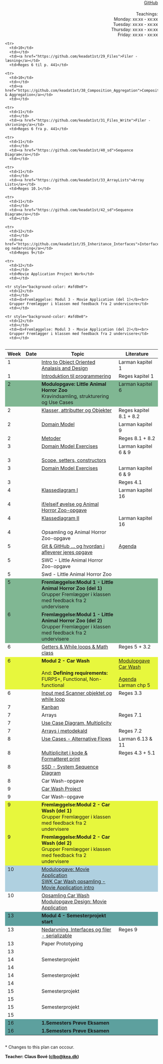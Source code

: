 <head>
  <style> 
    h1:first-of-type {display: none;}
    #github {text-align: right; margin:-50px 0 50px 0}
    #teachings {text-align: right; margin: -30px 0 10px 0}
    #tbl {display: inline-table}
    td {vertical-align: top;}
  </style>
</head>

# Software Design and Construction 1st semester

<div id="github"><a href="https://github.com/keadat1st/">GitHub</a></div>

<div id="teachings">Teachings: <br> Monday: xx:xx - xx:xx <br> Tuesday: xx:xx - xx:xx <br> Thursday: xx:xx - xx:xx <br> Friday: xx:xx - xx:xx</div>

<table id="tbl">
  <thead>
  <tr>
      <th>Week</th>
      <th>Date</th>
      <th>Topic</th>
    <th>Literature</th>
  </tr>
  </thead>
  <tbody>
  <tr>
      <td>1</td>
      <td></td>
      <td>    
        <a href="https://github.com/keadat1st/01_intro_to_Object_Oriented_Analasis_and_Design">Intro to Object Oriented Analasis and Design</a></td>
      <td>Larman kapitel 1</td>
  </tr>
  
  <tr>
      <td>1</td>
      <td></td>
      <td>
        <a href="https://github.com/keadat1st/02_introduktion_til_programmering">Introduktion til programmering</a></td>
      <td>Reges kapitel 1</td>
  </tr>
  
  <tr style="background-color: #80b793">
      <td>2</td>
      <td></td>
      <td>
        <b>Modulopgave: Little Animal Horror Zoo</b><br>
        Kravindsamling, strukturering og Use Cases
      </td>
      <td>
        Larman kapitel 6
      </td>
  </tr>
  
  <tr>
      <td>2</td>
      <td></td>
      <td><a href="https://github.com/keadat1st/04_Classes_and_Objects">Klasser, attributter og Objekter</a></td>
      <td>Reges kapitel 8.1 + 8.2</td>
  </tr>
  
  <tr>
      <td>2</td>
      <td></td>
  <td><a href="https://github.com/keadat1st/05_domain_model">Domain Model</a></td>
      <td>Larman kapitel 9</td>
  </tr>  
  
  <tr>
      <td>2</td>
      <td></td> 
      <td><a href="https://github.com/keadat1st/06_metoder">Metoder</a></td>
      <td>Reges 8.1 + 8.2</td>
  </tr>

  <tr> 
      <td>3</td>
      <td></td>
      <td><a href="https://github.com/keadat1st/07_domain_model_exercises">Domain Model Exercises</a></td>
      <td>Larman kapitel 6 & 9</td>
  </tr>
  
  <tr>      
      <td>3</td>
      <td></td>
      <td><a href="https://github.com/keadat1st/08_constructor_og_set_method">Scope, setters, constructors</a></td>
      <td></td>
  </tr>

  <tr>
      <td>3</td>
      <td></td>
      <td><a href="https://github.com/keadat1st/09_domain_model_exercises">Domain Model Exercises</a></td>
      <td>Larman kapitel 6 & 9</td>
  </tr>
  
  <tr>
      <td>3</td>
      <td></td>
      <td><a href="https://github.com/keadat1st/10_set-metode-og-if"></a></td>
      <td>Reges 4.1</td>
  </tr>
  
  <tr>
      <td>4</td>
      <td></td>
      <td><a href="https://github.com/keadat1st/11_KlasseDiagram">Klassediagram I</a></td>
      <td>Larman kapitel 16</td>
  </tr>
  <tr>
      <td>4</td>
      <td></td>
      <td><a href="https://github.com/keadat1st/12_if_else_if_else">if/elseif øvelse og Animal Horror Zoo-opgave</a></td>
      <td></td>
  </tr>
  
  <tr>
      <td>4</td>
      <td></td>
      <td><a href="https://github.com/keadat1st/13_KlasseDiagram">Klassediagram II</a></td>
      <td>Larman kapitel 16</td>
  </tr>
  
  <tr>
      <td>4</td>
      <td></td>
      <td><a href="https://github.com/keadat1st/14_animal_horror_zoo"></a>Opsamling og Animal Horror Zoo-opgave</td>
      <td></td>
  </tr>

  <tr>
      <td>5</td>
      <td></td>
      <td><a href="https://github.com/keadat1st/15_git_github">Git & GitHub … og hvordan i afleverer jeres opgave</a></td>
      <td><a href="https://github.com/keadat1st/15_git_github">Agenda</a></td>
  </tr>
  
  <tr>
      <td>5</td>
      <td></td>
      <td>SWC - Little Animal Horror Zoo-opgave</td>
      <td></td>
  </tr>
  
  <tr>
      <td>5</td>
      <td></td>
      <td>Swd - Little Animal Horror Zoo</td>
      <td></td>
  </tr>
 
  <tr style="background-color: #80b793">
      <td>5</td>
      <td></td>
      <td><b>Fremlæggelse:Modul 1 -  Little Animal Horror Zoo (del 1)</b><br>
        Grupper Fremlægger i klassen med feedback fra 2 undervisere</td>
      <td></td>
  </tr>
  <tr style="background-color: #80b793">
      <td>6</td>
      <td></td>
      <td><b>Fremlæggelse:Modul 1 -  Little Animal Horror Zoo  (del 2)</b><br>
        Grupper Fremlægger i klassen med feedback fra 2 undervisere</td>
      <td></td>
  </tr>
  
  <tr>
     <td>6</td>
      <td></td>
      <td><a href="https://github.com/keadat1st/18_while_getters">Getters & While loops & Math class</a></td>
      <td>Reges 5 + 3.2</td>
  </tr>
  
  <tr style="background-color: #e7f73d">
      <td>6</td>
      <td></td>
  <td><b>Modul 2 - Car Wash</b><br><br>
    And: <b>Defining requirements:</b><br>
    FURPS+, Functional, Non-functional
  </td>
      <td>
        <a href="https://github.com/keadat1st/CarWashManagementSystem">Modulopgave Car Wash</a><br><br>
        <a href="https://github.com/keadat1st/21_gathering_requirements">Agenda</a><br>
        Larman chp 5
      </td>
  </tr>
  
  <tr>
      <td>6</td>
      <td></td>
      <td><a href="https://github.com/keadat1st/20_Input_og_loops">Input med Scanner objektet og while loop</a></td>
      <td>Reges 3.3</td>
  </tr>
  
  <tr>
      <td>7</td>
      <td></td>
      <td><a href="https://github.com/keadat1st/23_kanban_board">Kanban</a></td>
      <td></td>
  </tr>
  <tr>
      <td>7</td>
      <td></td>
      <td><a href="https://github.com/keadat1st/22_arrays"></a>Arrays</td>
      <td>Reges 7.1</td>
  </tr>
  
  <tr>
      <td>7</td>
      <td></td>
      <td><a href="https://github.com/keadat1st/25_multiplicity_usecaseDiagrammer">Use Case Diagram, Multiplicity</a></td>
      <td></td>
  </tr>
  
  <tr>
     <td>7</td>
      <td></td>
      <td><a href="https://github.com/keadat1st/24_arrays_objects">Arrays i metodekald</a></td>
      <td>Reges 7.2</td>
  </tr>
  
  <tr>
      <td>8</td>
      <td></td>
      <td><a href="https://github.com/keadat1st/27_Use_Cases_alternative_flows">Use Cases - Alternative Flows</a></td>
      <td>Larman 6.13 & 11</td>
  </tr>
  
  <tr>
      <td>8</td>
      <td></td>
      <td><a href="https://github.com/keadat1st/26_Opsamling_format_print">Multiplicitet i kode & Formatteret print</a></td>
      <td>Reges 4.3 + 5.1</td>
  </tr>

  <tr>
      <td>8</td>
      <td></td>
      <td><a href="https://github.com/keadat1st/29_SSD">SSD - System Sequence Diagram</a></td>
      <td></td>
  </tr>
  
  <tr>
      <td>8</td>
      <td></td>
      <td>Car Wash-opgave</td>
      <td></td>
  </tr>
  
  <tr>
      <td>9</td>
      <td></td>
      <td><a href="https://github.com/keadat1st/31_Car_Wash_project/blob/master/README.md">Car Wash Project</a></td>
      <td></td>
  </tr>
  
  <tr>
      <td>9</td>
      <td></td>
      <td>Car Wash-opgave</td>
      <td></td>
  </tr> 
  <tr style="background-color: #e7f73d">
      <td>9</td>
      <td></td>
      <td><b>Fremlæggelse:Modul 2 - Car Wash  (del 1)</b><br>
          Grupper Fremlægger i klassen med feedback fra 2 undervisere</td>
      <td></td>
  </tr> 
  
  <tr style="background-color: #e7f73d">
      <td>9</td>
      <td></td>
      <td><b>Fremlæggelse:Modul 2 - Car Wash  (del 2)</b><br>
          Grupper Fremlægger i klassen med feedback fra 2 undervisere</td>
      <td></td>
  </tr>
  
  
  <tr style="background-color: #afd0e0">
      <td>10</td>
      <td></td>
      <td><a href="https://github.com/keadat1st/35_Movie_Application/blob/master/README.md">Modulopgave: Movie Application</a><br>
      <a href="https://github.com/keadat1st/28_Movie_Application">SWK Car Wash opsamling - Movie Application intro</a></td>
      <td></td>
  </tr>
  
  <tr>
      <td>10</td>
      <td></td>
      <td><a href="https://github.com/keadat1st/36_followupCarWash/blob/master/README.md">Opsamling Car Wash Modulopgave Design: Movie Application</a></td>
      <td></td>
  </tr>
  
    <tr>
      <td>10</td>
      <td></td>
      <td><a href="https://github.com/keadat1st/29_Files">Filer - læsning</a></td>
      <td>Reges 6 til p. 441</td>
  </tr>
  
    <tr>
      <td>10</td>
      <td></td>
      <td><a href="https://github.com/keadat1st/38_Composition_Aggregation">Composition & Aggregation</a></td>
      <td></td>
  </tr>
  
    <tr>
      <td>11</td>
      <td></td>
      <td><a href="https://github.com/keadat1st/31_Files_Write">Filer - skrivning</a></td>
      <td>Reges 6 fra p. 441</td>
  </tr>
  
    <tr>
      <td>11</td>
      <td></td>
      <td><a href="https://github.com/keadat1st/40_sd">Sequence Diagram</a></td>
      <td></td>
  </tr>
  
    <tr>
      <td>11</td>
      <td></td>
      <td><a href="https://github.com/keadat1st/33_ArrayLists">Array Lists</a></td>
      <td>Reges 10.1</td>
  </tr>
  
    <tr>
      <td>11</td>
      <td></td>
      <td><a href="https://github.com/keadat1st/42_sd">Sequence Diagram</a></td>
      <td></td>
  </tr>
  
    <tr>
      <td>12</td>
      <td></td>
      <td><a href="https://github.com/keadat1st/35_Inheritance_Interfaces">Interfaces og nedarvning</a></td>
      <td>Reges 9</td>
  </tr>
  
    <tr>
      <td>12</td>
      <td></td>
      <td>Movie Application Project Work</td>
      <td></td>
  </tr>
  
    <tr style="background-color: #afd0e0">
      <td>12</td>
      <td></td>
      <td><b>Fremlæggelse: Modul 3 - Movie Application (del 1)</b><br>
      Grupper Fremlægger i klassen med feedback fra 2 undervisere</td>
      <td></td>
  </tr>
  
    <tr style="background-color: #afd0e0">
      <td>12</td>
      <td></td>
      <td><b>Fremlæggelse: Modul 3 - Movie Application (del 2)</b><br>
      Grupper Fremlægger i klassen med feedback fra 2 undervisere</td>
      <td></td>
  </tr>
  
  <tr style="background-color: #5da09e">
      <td>13</td>
      <td></td>
      <td><b>Modul 4 - Semesterprojekt start</b></td>
      <td></td>
  </tr>
      <tr>
      <td>13</td>
      <td></td>
      <td><a href="https://github.com/dat18v2/39_Interfaces_Files">Nedarvning, Interfaces og filer - serializable</a></td>
      <td>Reges 9</td>
  </tr>
      <tr>
      <td>13</td>
      <td></td>
      <td>Paper Prototyping</td>
      <td></td>
  </tr>
      <tr>
      <td>13</td>
      <td></td>
      <td></td>
      <td></td>
  </tr>
      <tr>
      <td>14</td>
      <td></td>
      <td>Semesterprojekt</td>
      <td></td>
  </tr>
        <tr>
      <td>14</td>
      <td></td>
      <td></td>
      <td></td>
  </tr>
        <tr>
      <td>14</td>
      <td></td>
      <td>Semesterprojekt</td>
      <td></td>
  </tr>
        <tr>
      <td>14</td>
      <td></td>
      <td></td>
      <td></td>
  </tr>
        <tr>
      <td>15</td>
      <td></td>
      <td>Semesterprojekt</td>
      <td></td>
  </tr>
          <tr>
      <td>15</td>
      <td></td>
      <td></td>
      <td></td>
  </tr>
  <tr>
      <td>15</td>
      <td></td>
      <td>Semesterprojekt</td>
      <td></td>
  </tr>
  <tr>
      <td>15</td>
      <td></td>
      <td></td>
      <td></td>
  </tr>
 
  <tr style="background-color: #5da09e">
      <td>16</td>
      <td></td>
      <td><b>1.Semesters Prøve Eksamen</b></td>
      <td></td>
  </tr>
  <tr style="background-color: #5da09e">
      <td>16</td>
      <td></td>
      <td><b>1.Semesters Prøve Eksamen</b></td>
      <td></td>
  </tr>

              
  
  </tbody>
</table>
            
\* Changes to this plan can occour. <br>

__Teacher: Claus Bové (clbo@kea.dk)__
